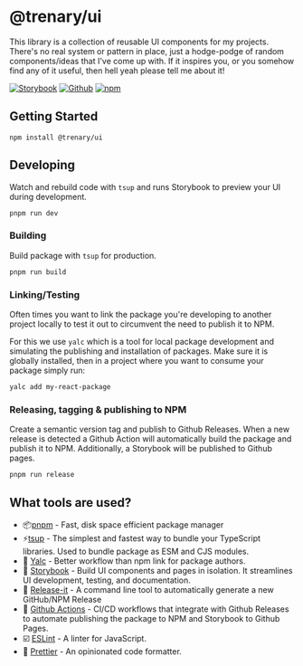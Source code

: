 # @trenary/ui

This library is a collection of reusable UI components for my projects. There's no real system or pattern in place, just a hodge-podge of random components/ideas that I've come up with. If it inspires you, or you somehow find any of it useful, then hell yeah please tell me about it!

[![Storybook](https://img.shields.io/badge/Storybook-gray?logo=storybook)](https://trenaryja.github.io/ui)
[![Github](https://img.shields.io/badge/Github-gray?logo=github)](https://github.com/trenaryja/ui)
[![npm](https://img.shields.io/badge/npm-gray?logo=npm)](https://www.npmjs.com/package/@trenaryja/ui)

## Getting Started

```console
npm install @trenary/ui
```

## Developing

Watch and rebuild code with `tsup` and runs Storybook to preview your UI during development.

```console
pnpm run dev
```

### Building

Build package with `tsup` for production.

```console
pnpm run build
```

### Linking/Testing

Often times you want to link the package you're developing to another project locally to test it out to circumvent the need to publish it to NPM.

For this we use `yalc` which is a tool for local package development and simulating the publishing and installation of packages. Make sure it is globally installed, then in a project where you want to consume your package simply run:

```console
yalc add my-react-package
```

### Releasing, tagging & publishing to NPM

Create a semantic version tag and publish to Github Releases. When a new release is detected a Github Action will automatically build the package and publish it to NPM. Additionally, a Storybook will be published to Github pages.

```console
pnpm run release
```

## What tools are used?

- 📦[pnpm](https://pnpm.io/) - Fast, disk space efficient package manager
- ⚡️[tsup](https://github.com/egoist/tsup) - The simplest and fastest way to bundle your TypeScript libraries. Used to bundle package as ESM and CJS modules.
- 🔗 [Yalc](https://github.com/wclr/yalc) - Better workflow than npm link for package authors.
- 📖 [Storybook](https://storybook.js.org/) - Build UI components and pages in isolation. It streamlines UI development, testing, and documentation.
- 🔼 [Release-it](https://github.com/release-it/release-it/) - A command line tool to automatically generate a new GitHub/NPM Release
- 🐙 [Github Actions](https://docs.github.com/en/actions) - CI/CD workflows that integrate with Github Releases to automate publishing the package to NPM and Storybook to Github Pages.
- ☑️ [ESLint](https://eslint.org/) - A linter for JavaScript.
- 🎨 [Prettier](https://prettier.io/) - An opinionated code formatter.
